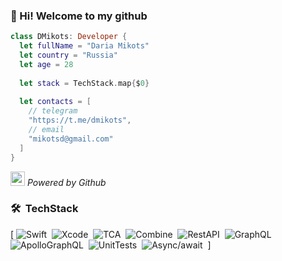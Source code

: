 ###  👋 Hi! Welcome to my github


```swift
class DMikots: Developer {
  let fullName = "Daria Mikots"
  let country = "Russia"
  let age = 28
  
  let stack = TechStack.map{$0}
  
  let contacts = [
    // telegram
    "https://t.me/dmikots",
    // email
    "mikotsd@gmail.com"
  ]
}

```
<img src="https://user-images.githubusercontent.com/5679180/79618120-0daffb80-80be-11ea-819e-d2b0fa904d07.gif" width="23px"> <i>Powered by Github</i>

### 🛠 &nbsp;TechStack
[
![Swift](https://img.shields.io/badge/-Swift-05122A?style=flat&logo=Swift)&nbsp;
![Xcode](https://img.shields.io/badge/-Xcode-05122A?style=flat&logo=Xcode)&nbsp;
![TCA](https://img.shields.io/badge/-TCA-05122A?style=flat&logo=Redux&logoColor=critical)&nbsp;
![Combine](https://img.shields.io/badge/-Combine-05122A?style=flat&logo=Combine&logoColor=violet)&nbsp;
![RestAPI](https://img.shields.io/badge/-RestAPI-05122A?style=flat&logo=Rest&logoColor=#F67909)&nbsp;
![GraphQL](https://img.shields.io/badge/-GraphQL-05122A?style=flat&logo=GraphQL&logoColor=#E10098)&nbsp;
![ApolloGraphQL](https://img.shields.io/badge/-ApolloGraphQL-05122A?style=flat&logo=ApolloGraphQL&logoColor=violet)&nbsp;
![UnitTests](https://img.shields.io/badge/-UnitTests-05122A?style=flat&logo=UnitTests&logoColor=violet)&nbsp;
![Async/await](https://img.shields.io/badge/-Async/await-05122A?style=flat&logo=UnitTests&logoColor=violet)&nbsp;
]
